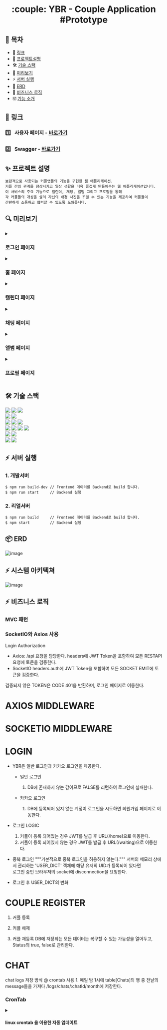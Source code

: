 <div align="center">
    <h1> :couple: YBR - Couple Application #Prototype</h1>
</div>

<div align="left">

## :bookmark_tabs: 목차
- 🔗 [링크](#-링크)
- 💏 [프로젝트설명](#-프로젝트-설명)
- 🛠 [기술 스택](#-기술-스택)
- 📜 [미리보기](#-미리보기)
- ⚡ [서버 실행](#-서버-실행)
- 📁 [ERD](#-erd)
- :rotating_light: [비즈니스 로직](#-비즈니스-로직)
- :ballot_box_with_check: [기능 소개](#-기능-소개)

## **🔗 링크**
### 1️⃣ &nbsp; 사용자 페이지 - <a href="https://ybr.pritras.com" target="_blank">바로가기</a>
### 2️⃣ &nbsp; Swagger - <a href="https://ybr.pritras.com/api-docs" target="_blank">바로가기</a>

## **✨ 프로젝트 설명**
```
보편적으로 사용되는 커플앱들의 기능을 구현한 웹 애플리케이션.
커플 간의 관계를 향상시키고 일상 생활을 더욱 즐겁게 만들어주는 웹 애플리케이션입니다.
이 서비스의 주요 기능으로 캘린더, 채팅, 앨범 그리고 프로필을 통해
각 커플들의 개성을 살려 자신의 배경 사진을 꾸밀 수 있는 기능을 제공하여 커플들이
간편하게 소통하고 협력할 수 있도록 도와줍니다.
```

## **🔍 미리보기**

<details>
<summary><h3>로그인 페이지</h3></summary>

![image](https://github.com/primero-pjh/ybr/assets/58695375/5ff903e6-0467-4192-8178-be7a05dfc9e7)
</details>
<details>
<summary><h3>홈 페이지</h3></summary>

![image](https://github.com/primero-pjh/ybr/assets/58695375/39999459-1de2-4e34-8f98-9535b5c7fd84)
</details>
<details>
<summary><h3>캘린더 페이지</h3></summary>

![image](https://github.com/primero-pjh/ybr/assets/58695375/dc7d1d16-50d2-4728-a63a-ff753420217f)
</details>
<details>
<summary><h3>채팅 페이지</h3></summary>

![image](https://github.com/primero-pjh/ybr/assets/58695375/caf433c0-c592-4492-96f6-f1e821e94068)
</details>
<details>
<summary><h3>앨범 페이지</h3></summary>

![image](https://github.com/primero-pjh/ybr/assets/58695375/3a66e4a3-f3b8-4803-ade9-159d2127a7d0)
</details>
<details>
<summary><h3>프로필 페이지</h3></summary>

![image](https://github.com/primero-pjh/ybr/assets/58695375/64abace4-c92f-42c7-bee3-d036aeed681d)
</details>

## **🛠 기술 스택**
    
<img src="https://img.shields.io/badge/Vue-4FC08D?style=for-the-badge&logo=Vue.js&logoColor=white">    
<img src="https://img.shields.io/badge/Quasar-050A14?style=for-the-badge&logo=Quasar&logoColor=white"> 
<img src="https://img.shields.io/badge/nodejs-339933?style=for-the-badge&logo=nodedotjs&logoColor=white"> 
<br>
<img src="https://img.shields.io/badge/Express-000000?style=for-the-badge&logo=express&logoColor=white">
<img src="https://img.shields.io/badge/SocketIO-010101?style=for-the-badge&logo=socketdotio&logoColor=white"> 
<br>
<img src="https://img.shields.io/badge/AXIOS-5A29E4?style=for-the-badge&logo=axios&logoColor=white">    
<img src="https://img.shields.io/badge/JWT-000000?style=for-the-badge&logo=&logoColor=white">    
<img src="https://img.shields.io/badge/Toast-000000?style=for-the-badge&logo=&logoColor=white">    
<br>
<img src="https://img.shields.io/badge/MySQL-4479A1?style=for-the-badge&logo=MySQL&logoColor=white">
<img src="https://img.shields.io/badge/Linux-FCC624?style=for-the-badge&logo=linux&logoColor=white"> 
<img src="https://img.shields.io/badge/nginx-009639?style=for-the-badge&logo=nginx&logoColor=white"> 
<img src="https://img.shields.io/badge/letsencrypt-003A70?style=for-the-badge&logo=letsencrypt&logoColor=white"> 

<br>
<img src="https://img.shields.io/badge/swagger-85EA2D?style=for-the-badge&logo=swagger&logoColor=white">
<img src="https://img.shields.io/badge/github-181717?style=for-the-badge&logo=github&logoColor=white">
<br>
<img src="https://img.shields.io/badge/kakao-FFCD00?style=for-the-badge&logo=kakao&logoColor=white">
<img src="https://img.shields.io/badge/naver-03C75A?style=for-the-badge&logo=NaverlogoColor=white">
</div>


## **⚡ 서버 실행**

### 1. 개발서버 
```
$ npm run build-dev // Frontend 데이터를 Backend로 build 합니다.
$ npm run start     // Backend 실행
```
### 2. 리얼서버
```
$ npm run build     // Frontend 데이터를 Backend로 build 합니다.
$ npm start         // Backend 실행
```

    
## **📦 ERD**
![image](https://github.com/primero-pjh/ybr/assets/58695375/6fb45a06-23bf-459f-932a-fb81a1da2939)

## **⚡ 시스템 아키텍쳐**
![image](https://github.com/primero-pjh/ybr/assets/58695375/0aafc683-f8f6-4138-9eae-8649bca5e877)


## **⚡ 비즈니스 로직**
### MVC 패턴

### SocketIO와 Axios 사용
Login Authorization
- Axios: /api 요청을 담당한다.
    headers에 JWT Token을 포함하여 모든 RESTAPI 요청에 토큰을 검증한다.
- SocketIO
    headers.auth에 JWT Token을 포함하여 모든 SOCKET EMIT에 토큰을 검증한다.

검증되지 않은 TOKEN은 CODE 401을 반환하며, 로그인 페이지로 이동한다.

# AXIOS MIDDLEWARE

# SOCKETIO MIDDLEWARE

# LOGIN 
- YBR은 일반 로그인과 카카오 로그인을 제공한다.
    * 일반 로그인
        1. DB에 존재하지 않는 값이므로 FALSE를 리턴하여 로그인에 실패한다.

    * 카카오 로그인
        1. DB에 등록되어 있지 않는 계정이 로그인을 시도하면 회원가입 페이지로 이동한다.
        

* 로그인 LOGIC
    1. 커플이 등록 되어있는 경우
        JWT를 발급 후 URL(/home)으로 이동한다.
    2. 커플이 등록 되어있지 않는 경우 
        JWT를 발급 후 URL(/waiting)으로 이동한다.
    
* 중복 로그인
    """기본적으로 중복 로그인을 허용하지 않는다."""
    서버의 메모리 상에서 관리하는 'USER_DICT' 객체에 해당 유저의 UID가 등록되어 있다면  
    로그인 중인 브라우저의 socket에 disconnection을 요청한다. 

* 로그인 후 USER_DICT의 변화


# COUPLE REGISTER
1. 커플 등록

2. 커플 해제

3. 커플 재등록
    DB에 저장되는 모든 데이터는 복구할 수 있는 가능성을 열어두고,  Status의 true, false로 관리한다.


    
# CHAT
chat logs 저장 방식
    @ crontab 사용
    1. 매일 밤 1시에 table[Chats]의 행 중 전날의 message들을 가져다 /logs/chats/:chatId/month에 저장한다.

### CronTab
<details>
    <summary><h4>linux crontab 을 이용한 자동 업데이트</h4></summary>
    - crontab list
    - code
</details>

